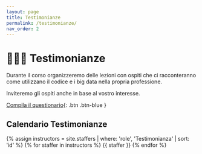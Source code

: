 ```yaml
---
layout: page
title: Testimonianze
permalink: /testimonianze/
nav_order: 2
---
```


# 🧑🏻‍🚀 Testimonianze

Durante il corso organizzeremo delle lezioni con ospiti che ci racconteranno come utilizzano il codice e i big data nella propria professione. 

Inviteremo gli ospiti anche in base al vostro interesse. 


[Compila il questionario](https://docs.google.com/forms/d/e/1FAIpQLSf-hUjaxFrClq1hq0i6jV3KsP2zQ5m7xU91L_ml7BaxLtOmXQ/viewform){: .btn .btn-blue }


## Calendario Testimonianze


{% assign instructors = site.staffers | where: 'role', 'Testimonianza' | sort: 'id' %}
{% for staffer in instructors %}
{{ staffer }}
{% endfor %}